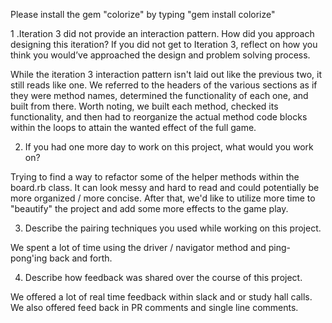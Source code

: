 Please install the gem "colorize" by typing "gem install colorize"


1 .Iteration 3 did not provide an interaction pattern. How did you approach designing this iteration? If you did not get to Iteration 3, reflect on how you think you would’ve approached the design and problem solving process.

While the iteration 3 interaction pattern isn't laid out like the previous two, it still reads like one. We referred to the headers of the various sections as if they were method names, determined the functionality of each one, and built from there. Worth noting, we built each method, checked its functionality, and then had to reorganize the actual method code blocks within the loops to attain the wanted effect of the full game.

2. If you had one more day to work on this project, what would you work on?

Trying to find a way to refactor some of the helper methods within the board.rb class. It can look messy and hard to read and could potentially be more organized / more concise.
After that, we'd like to utilize more time to "beautify" the project and add some more effects to the game play.

3. Describe the pairing techniques you used while working on this project.

We spent a lot of time using the driver / navigator method and ping-pong'ing back and forth.

4. Describe how feedback was shared over the course of this project.

We offered a lot of real time feedback within slack and or study hall calls. We also offered feed back in PR comments and single line comments.
